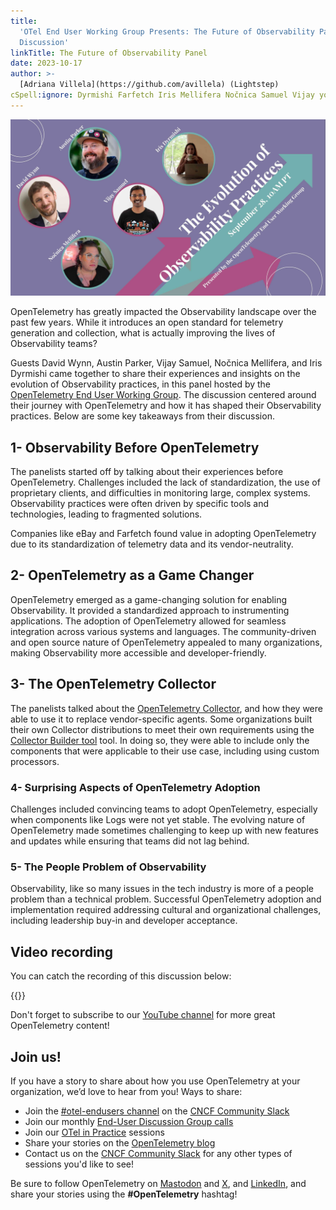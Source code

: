 ```yaml
---
title:
  'OTel End User Working Group Presents: The Future of Observability Panel
  Discussion'
linkTitle: The Future of Observability Panel
date: 2023-10-17
author: >-
  [Adriana Villela](https://github.com/avillela) (Lightstep)
cSpell:ignore: Dyrmishi Farfetch Iris Mellifera Nočnica Samuel Vijay youtube
---
```


![The Evolution of Observability Practices, featuring Guests David Wynn, Austin Parker, Vijay Samuel, Nočnica Mellifera, and Iris Dyrmishi](evolution-o11y-practices-social-card.jpeg)

OpenTelemetry has greatly impacted the Observability landscape over the past few
years. While it introduces an open standard for telemetry generation and
collection, what is actually improving the lives of Observability teams?

Guests David Wynn, Austin Parker, Vijay Samuel, Nočnica Mellifera, and Iris
Dyrmishi came together to share their experiences and insights on the evolution
of Observability practices, in this panel hosted by the [OpenTelemetry End User Working Group](/community/end-user/). The discussion centered around their journey with OpenTelemetry
and how it has shaped their Observability practices. Below are some key
takeaways from their discussion.

## 1- Observability Before OpenTelemetry

The panelists started off by talking about their experiences before
OpenTelemetry. Challenges included the lack of standardization, the use of
proprietary clients, and difficulties in monitoring large, complex systems.
Observability practices were often driven by specific tools and technologies,
leading to fragmented solutions.

Companies like eBay and Farfetch found value in adopting OpenTelemetry due to
its standardization of telemetry data and its vendor-neutrality.

## 2- OpenTelemetry as a Game Changer

OpenTelemetry emerged as a game-changing solution for enabling Observability. It
provided a standardized approach to instrumenting applications. The adoption of
OpenTelemetry allowed for seamless integration across various systems and
languages. The community-driven and open source nature of OpenTelemetry appealed
to many organizations, making Observability more accessible and
developer-friendly.

## 3- The OpenTelemetry Collector

The panelists talked about the [OpenTelemetry Collector](/docs/collector/), and
how they were able to use it to replace vendor-specific agents. Some
organizations built their own Collector distributions to meet their own
requirements using the
[Collector Builder tool](/docs/collector/custom-collector/) tool. In doing so,
they were able to include only the components that were applicable to their use
case, including using custom processors.

### 4- Surprising Aspects of OpenTelemetry Adoption

Challenges included convincing teams to adopt OpenTelemetry, especially when
components like Logs were not yet stable. The evolving nature of OpenTelemetry
made sometimes challenging to keep up with new features and updates while
ensuring that teams did not lag behind.

### 5- The People Problem of Observability

Observability, like so many issues in the tech industry is more of a people
problem than a technical problem. Successful OpenTelemetry adoption and
implementation required addressing cultural and organizational challenges,
including leadership buy-in and developer acceptance.

## Video recording

You can catch the recording of this discussion below:

{{<youtube zSeKL2-_sVg>}}

Don't forget to subscribe to our
[YouTube channel](https://youtube.com/@otel-official) for more great
OpenTelemetry content!

## Join us!

If you have a story to share about how you use OpenTelemetry at your
organization, we’d love to hear from you! Ways to share:

- Join the [#otel-endusers channel](/community/end-user/slack-channel/) on the
  [CNCF Community Slack](https://communityinviter.com/apps/cloud-native/cncf)
- Join our monthly
  [End-User Discussion Group calls](/community/end-user/discussion-group/)
- Join our [OTel in Practice](/community/end-user/otel-in-practice/) sessions
- Share your stories on the
  [OpenTelemetry blog](https://github.com/open-telemetry/opentelemetry.io/blob/954103a7444d691db3967121f0f1cb194af1dccb/README.md#submitting-a-blog-post)
- Contact us on the
  [CNCF Community Slack](https://communityinviter.com/apps/cloud-native/cncf)
  for any other types of sessions you'd like to see!

Be sure to follow OpenTelemetry on
[Mastodon](https://fosstodon.org/@opentelemetry) and
[X](https://x.com/opentelemetry), and
[LinkedIn](https://www.linkedin.com/company/opentelemetry/), and share your
stories using the **#OpenTelemetry** hashtag!
